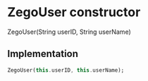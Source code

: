 


# ZegoUser constructor







ZegoUser(String userID, String userName)





## Implementation

```dart
ZegoUser(this.userID, this.userName);
```







